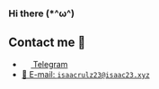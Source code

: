 <h3>Hi there (*^ω^)</h3>

## Contact me 💭
- <a href="https://t.me/rtybee"><img src="https://upload.wikimedia.org/wikipedia/commons/thumb/8/82/Telegram_logo.svg/768px-Telegram_logo.svg.png" width=16 height=16 align="center" /> Telegram</a>
- <a href="mailto:isaacrulz23@isaac23.xyz">📩 E-mail: `isaacrulz23@isaac23.xyz`</a>
